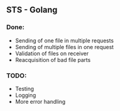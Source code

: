 STS - Golang
--------------

### Done:
- Sending of one file in multiple requests
- Sending of multiple files in one request
- Validation of files on receiver
- Reacquisition of bad file parts

### TODO:
- Testing
- Logging
- More error handling
